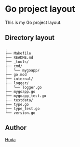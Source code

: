 # Go project layout

This is my Go project layout.

## Directory layout

```
.
├── Makefile
├── README.md
├── _tools/
├── cmd/
│   └── mygoapp/
├── go.mod
├── internal/
├── logger/
│   └── logger.go
├── mygoapp.go
├── mygoapp_test.go
├── testdata/
├── type.go
├── type_test.go
└── version.go
```

## Author

[Hoda](https://hodalog.com)
